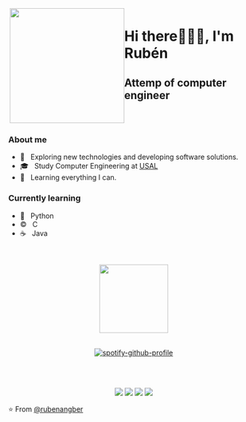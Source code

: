 <div style="display: flex; justify-content: space-between;">
    <div><img align='right' src="https://media.giphy.com/media/M9gbBd9nbDrOTu1Mqx/giphy.gif" width="230"></div>
    <div> 
        <h1>Hi there🧜🏼‍♂️, I'm Rubén</h1>
        <h2>Attemp of computer engineer</h2>
    </div>
</div>
<h3>About me</h3>

- 🤔 &nbsp; Exploring new technologies and developing software solutions.
- 🎓 &nbsp; Study Computer Engineering at [USAL](https://usal.es/ "Título opcional del enlace") 
- 🌱 &nbsp; Learning everything I can.

### Currently learning
- 🐍 &nbsp; Python
- ©️ &nbsp; C
- ☕ &nbsp; Java

<br>
<br>

<div align="center">
    <img height="137.3px" src="https://github-readme-stats.vercel.app/api/top-langs/?username=rubenangber&hide_title=true&hide_border=true&layout=compact&langs_count=6&exclude_repo=dcross23.github.io&hide=Makefile&bg_color=10,904e95,e96443&title_color=fff&text_color=fff"/>
</div>

<br>

<div align="center">
    
[![spotify-github-profile](https://spotify-github-profile.vercel.app/api/view?uid=rubigrowl&cover_image=true&theme=novatorem&show_offline=true&background_color=121212&interchange=false&bar_color=53b14f&bar_color_cover=true)](https://spotify-github-profile.vercel.app/api/view?uid=rubigrowl&redirect=true)
</div>


<br>
<br>

<div align="center">
    
[![](https://img.shields.io/badge/Linkedin-Rubén-0e76a8)](https://www.linkedin.com/in/rub%C3%A9n-angoso-berrocal-0ab468278/)
[![](https://img.shields.io/badge/Gmail-rubenangber%40gmail.com-db4a39)](mailto:rubenangber@gmail.com)
[![](https://img.shields.io/badge/Twitter-RubiGrowl-00acee)](https://twitter.com/RubiGrowl)
[![](https://img.shields.io/badge/Instagram-RubiGrowl-C13584)](https://www.instagram.com/rubigrowl/)
</div>

⭐️ From [@rubenangber](https://github.com/rubenangber)
